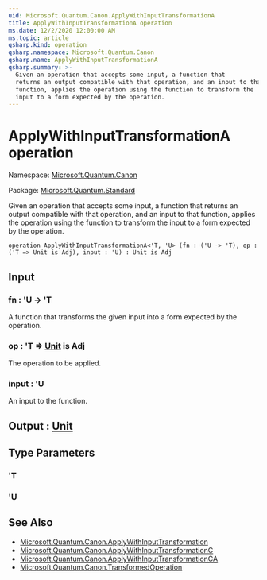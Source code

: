 ```yaml
---
uid: Microsoft.Quantum.Canon.ApplyWithInputTransformationA
title: ApplyWithInputTransformationA operation
ms.date: 12/2/2020 12:00:00 AM
ms.topic: article
qsharp.kind: operation
qsharp.namespace: Microsoft.Quantum.Canon
qsharp.name: ApplyWithInputTransformationA
qsharp.summary: >-
  Given an operation that accepts some input, a function that
  returns an output compatible with that operation, and an input to that
  function, applies the operation using the function to transform the
  input to a form expected by the operation.
---
```


# ApplyWithInputTransformationA operation

Namespace: [Microsoft.Quantum.Canon](xref:Microsoft.Quantum.Canon)

Package: [Microsoft.Quantum.Standard](https://nuget.org/packages/Microsoft.Quantum.Standard)


Given an operation that accepts some input, a function thatreturns an output compatible with that operation, and an input to thatfunction, applies the operation using the function to transform theinput to a form expected by the operation.

```qsharp
operation ApplyWithInputTransformationA<'T, 'U> (fn : ('U -> 'T), op : ('T => Unit is Adj), input : 'U) : Unit is Adj
```


## Input

### fn : 'U -> 'T

A function that transforms the given input into a form expected by theoperation.


### op : 'T => [Unit](xref:microsoft.quantum.lang-ref.unit)  is Adj

The operation to be applied.


### input : 'U

An input to the function.



## Output : [Unit](xref:microsoft.quantum.lang-ref.unit)



## Type Parameters

### 'T


### 'U



## See Also

- [Microsoft.Quantum.Canon.ApplyWithInputTransformation](xref:Microsoft.Quantum.Canon.ApplyWithInputTransformation)
- [Microsoft.Quantum.Canon.ApplyWithInputTransformationC](xref:Microsoft.Quantum.Canon.ApplyWithInputTransformationC)
- [Microsoft.Quantum.Canon.ApplyWithInputTransformationCA](xref:Microsoft.Quantum.Canon.ApplyWithInputTransformationCA)
- [Microsoft.Quantum.Canon.TransformedOperation](xref:Microsoft.Quantum.Canon.TransformedOperation)